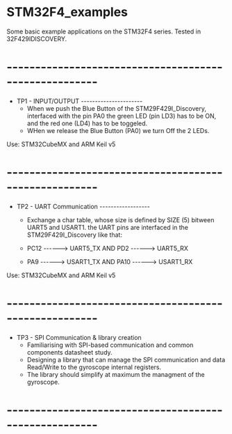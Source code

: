 # STM32F4_examples
Some basic example applications on the STM32F4 series. Tested in 32F429IDISCOVERY.
# ------------------------------------------------------
* TP1 - INPUT/OUTPUT      ----------------------
  -  When we push the Blue Button of the STM29F429I_Discovery, interfaced with the pin PA0 the green LED (pin LD3) has to be ON, and the red one (LD4) has to be toggeled.
  -  WHen we release the Blue Button (PA0) we turn Off the 2 LEDs.

Use: STM32CubeMX and ARM Keil v5
# ------------------------------------------------------
* TP2 - UART Communication    ------------------
  - Exchange a char table, whose size is defined by SIZE (5) bitween UART5 and USART1.
  the UART pins are interfaced in the STM29F429I_Discovery like that:
  
  - PC12 ------> UART5_TX    AND    PD2 ------> UART5_RX
  - PA9 ------> USART1_TX    AND    PA10 ------> USART1_RX

Use: STM32CubeMX and ARM Keil v5
# ------------------------------------------------------
* TP3 - SPI Communication & library creation
  - Familiarising with SPI-based communication and common components datasheet study.
  - Designing a library that can manage the SPI communication and data Read/Write to the gyroscope internal registers.
  - The library should simplify at maximum the managment of the gyroscope.
  
# ------------------------------------------------------
